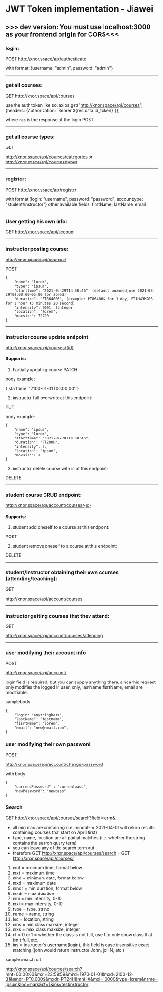 # JWT Token implementation - Jiawei
## >>> dev version: You must use localhost:3000 as your frontend origin for CORS<<<


### login:

POST
http://xnor.space/api/authenticate

with format:
{username: "admin", password: "admin"}


---

### get all courses:
GET
http://xnor.space/api/courses

use the auth token like so:
axios.get("http://xnor.space/api/courses", {headers: {Authorization: \`Bearer ${res.data.id_token}\`}})

where `res` is the response of the login POST

---

### get all course types:

GET

http://xnor.space/api/courses/categories or http://xnor.space/api/courses/types


---

### register:
POST
http://xnor.space/api/register

with format
{login: "username", password: "password", accounttype: "student/instructor"}
other available fields: firstName, lastName, email

---

### User getting his own info:

GET
http://xnor.space/api/account


---

### instructor posting course:
http://xnor.space/api/courses/

POST
```
{
    "name": "lorem",
    "type": "ipsum",
    "starttime": "2021-04-29T14:58:46", (default unzoned,use 2021-03-29T00:00:00-05:00 for zoned)
    "duration": "PT86400S", (example: PT86400S for 1 day, PT1H43M20S for 1 hour 43 minutes 20 second)
    "intensity": 9001, (integer)
    "location": "lorem",
    "maxsize": 72720
}

```

---
### instructor course update endpoint:
http://xnor.space/api/courses/{id}

#### Supports:

1. Partially updating course
PATCH

body example:

{
  starttime: "2100-01-01T00:00:00"
}

2. instructor full overwrite at this endpoint:

PUT

body example:

```
{
    "name": "ipsum",
    "type": "lorem",
    "starttime": "3021-04-29T14:58:46", 
    "duration": "PT200H", 
    "intensity": 5,
    "location": "ipsum",
    "maxsize": 3
}
```

3. instructor delete course with id at this endpoint:

DELETE


---
### student course CRUD endpoint: 
http://xnor.space/api/account/courses/{id}

#### Supports:

1. student add oneself to a course at this endpoint:

POST 

2. student remove oneself to a course at this endpoint:

DELETE



---
### student/instructor obtaining their own courses (attending/teaching):

GET

http://xnor.space/api/account/courses

---
### instructor getting courses that they attend:

GET

http://xnor.space/api/account/courses/attending


---
### user modifying their account info

POST

http://xnor.space/api/account/


login field is required, but you can supply anything there, since this request only modifies the logged in user, only, lastName fisrtName, email are modifiable.

samplebody

```
{
    "login: "anythinghere",
    "lastName": "testname",
    "fisrtName": "lorem",
    "email": "new@email.com",
}

```

### user modifying their own password

POST

http://xnor.space/api/account/change-password

with body

```
{
    "currentPassword" : "currentpass",
    "newPassword": "newpass"
}

```



### Search
GET
http://xnor.space/api/courses/search?field=term&..


- all min max are containing (i.e. mindate = 2021-04-01 will return results containing courses that start on April first)
- type, name, location are all partial matches (i.e. whether the string contains the search query term)
- you can leave any of the search term out
- therefore GET http://xnor.space/api/courses/search = GET http://xnor.space/api/courses/


1. mnt = minimum time, format below
1. mxt = maximum time
1. mnd = minimum date, format below
1. mxd = maximum date
1. mndr = min duration, format below
1. mxdr = max duration
1. mni = min intensity, 0-10 
1. mxi = max intensity, 0-10
1. type = type, string
1. name = name, string
1. loc = location, string
1. mns = min class maxsize, integer
1. mxs = max class maxsize, integer
1. nf = 0 or 1 = whether the class is not full, use 1 to only show class that isn't full, etc.
1. ins = instructor's username(login), this field is case insensitive exact matching (john would return instructor John, joHN, etc.)


sample search url:

http://xnor.space/api/courses/search?mnt=00:00:00&mxt=23:59:59&mnd=1970-01-01&mxd=2100-12-31&mndr=PT0.000S&mxdr=PT24H&mni=0&mxi=10000&type=lorem&name=ipsum&loc=mars&nf=1&ins=testinstructor








